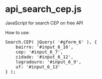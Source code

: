 # api_search_cep.js
JavaScript for search CEP on free API

How to use:

<pre>
Search.CEP( jQuery( '#gform_6' ), {
	bairro: '#input_6_16',
	cep: '#input_6_7',
	cidade: '#input_6_12',
	logradouro: '#input_6_9',
	uf: '#input_6_13'
} );
</pre>
